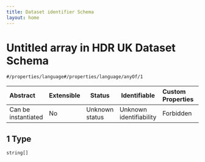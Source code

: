 ```yaml
---
title: Dataset identifier Schema
layout: home
---
```

# Untitled array in HDR UK Dataset Schema

```txt
#/properties/language#/properties/language/anyOf/1
```




| Abstract            | Extensible | Status         | Identifiable            | Custom Properties | Additional Properties | Access Restrictions | Defined In                                                                    |
| :------------------ | ---------- | -------------- | ----------------------- | :---------------- | --------------------- | ------------------- | ----------------------------------------------------------------------------- |
| Can be instantiated | No         | Unknown status | Unknown identifiability | Forbidden         | Allowed               | none                | [dataset.schema.json\*](../schema/dataset.schema.json "open original schema") |

## 1 Type

`string[]`
